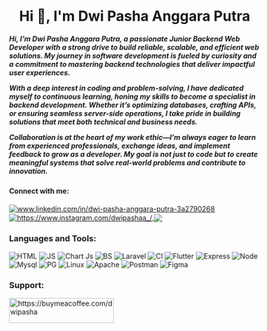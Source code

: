 <h1 align="center">Hi 👋, I'm Dwi Pasha Anggara Putra</h1>
<h5 align="">
Hi, I’m Dwi Pasha Anggara Putra, a passionate Junior Backend Web Developer with a strong drive to build reliable, scalable, and efficient web solutions. My journey in software development is fueled by curiosity and a commitment to mastering backend technologies that deliver impactful user experiences.

With a deep interest in coding and problem-solving, I have dedicated myself to continuous learning, honing my skills to become a specialist in backend development. Whether it’s optimizing databases, crafting APIs, or ensuring seamless server-side operations, I take pride in building solutions that meet both technical and business needs.

Collaboration is at the heart of my work ethic—I’m always eager to learn from experienced professionals, exchange ideas, and implement feedback to grow as a developer. My goal is not just to code but to create meaningful systems that solve real-world problems and contribute to innovation.
</h3>

<h4 align="left">Connect with me:</h3>
<p>
  <a href="https://www.linkedin.com/in/dwi-pasha-anggara-putra-3a2790268/" target="blank">
    <img align="center" src="https://img.shields.io/badge/linkedin-%230077B5.svg?style=for-the-badge&logo=linkedin&logoColor=white" alt="www.linkedin.com/in/dwi-pasha-anggara-putra-3a2790268" />
  </a>
  <a href="https://www.instagram.com/dwipashaa_/" target="blank">
    <img align="center" src="https://img.shields.io/badge/Instagram-%23E4405F.svg?style=for-the-badge&logo=Instagram&logoColor=white" alt="https://www.instagram.com/dwipashaa_/" />
  </a>
  <a href="https://www.facebook.com/share/DXX6pGs3zURMh61S/" target="blank">
    <img align="center" src="https://img.shields.io/badge/Facebook-%231877F2.svg?style=for-the-badge&logo=Facebook&logoColor=white" />
  </a>
</p>

<h3 align="left">Languages and Tools:</h3>
<p>
  <img alt="HTML" src="https://img.shields.io/badge/html5-%23E34F26.svg?style=for-the-badge&logo=html5&logoColor=white" />
  <img alt="JS" src="https://img.shields.io/badge/javascript-%23323330.svg?style=for-the-badge&logo=javascript&logoColor=%23F7DF1E" />
  <img alt="Chart Js" src="https://img.shields.io/badge/chart.js-F5788D.svg?style=for-the-badge&logo=chart.js&logoColor=white" />
  <img alt="BS" src="https://img.shields.io/badge/bootstrap-%238511FA.svg?style=for-the-badge&logo=bootstrap&logoColor=white" />
  <img alt="Laravel" src="https://img.shields.io/badge/laravel-%23FF2D20.svg?style=for-the-badge&logo=laravel&logoColor=white" />
  <img alt="CI" src="https://img.shields.io/badge/CodeIgniter-%23EF4223.svg?style=for-the-badge&logo=codeIgniter&logoColor=white" />
  <img alt="Flutter" src="https://img.shields.io/badge/Flutter-%2302569B.svg?style=for-the-badge&logo=Flutter&logoColor=white" />
  <img alt="Express" src="https://img.shields.io/badge/express.js-%23404d59.svg?style=for-the-badge&logo=express&logoColor=%2361DAFB" />
  <img alt="Node" src="https://img.shields.io/badge/node.js-6DA55F?style=for-the-badge&logo=node.js&logoColor=white" />
  <img alt="Mysql" src="https://img.shields.io/badge/mysql-4479A1.svg?style=for-the-badge&logo=mysql&logoColor=white" />
  <img alt="PG" src="https://img.shields.io/badge/postgres-%23316192.svg?style=for-the-badge&logo=postgresql&logoColor=white" />
  <img alt="Linux" src="https://img.shields.io/badge/Linux%20Mint-87CF3E?style=for-the-badge&logo=Linux%20Mint&logoColor=white" />
  <img alt="Apache" src="https://img.shields.io/badge/apache-%23D42029.svg?style=for-the-badge&logo=apache&logoColor=white" />
  <img alt="Postman" src="https://img.shields.io/badge/Postman-FF6C37?style=for-the-badge&logo=postman&logoColor=white" />
  <img alt="Figma" src="https://img.shields.io/badge/figma-%23F24E1E.svg?style=for-the-badge&logo=figma&logoColor=white" />
</p>

<h3 align="left">Support:</h3>
<p><a href="https://buymeacoffee.com/dwipasha"> <img align="left" src="https://cdn.buymeacoffee.com/buttons/v2/default-yellow.png" height="50" width="210" alt="https://buymeacoffee.com/dwipasha" /></a></p><br><br>

